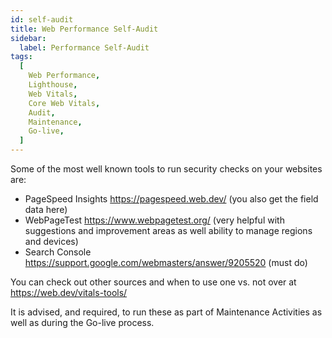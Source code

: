 ```yaml
---
id: self-audit
title: Web Performance Self-Audit
sidebar:
  label: Performance Self-Audit
tags:
  [
    Web Performance,
    Lighthouse,
    Web Vitals,
    Core Web Vitals,
    Audit,
    Maintenance,
    Go-live,
  ]
---
```


Some of the most well known tools to run security checks on your websites are:

- PageSpeed Insights https://pagespeed.web.dev/ (you also get the field data here)
- WebPageTest https://www.webpagetest.org/ (very helpful with suggestions and improvement areas as well ability to manage regions and devices)
- Search Console https://support.google.com/webmasters/answer/9205520 (must do)

You can check out other sources and when to use one vs. not over at https://web.dev/vitals-tools/

It is advised, and required, to run these as part of Maintenance Activities as well as during the Go-live process.
